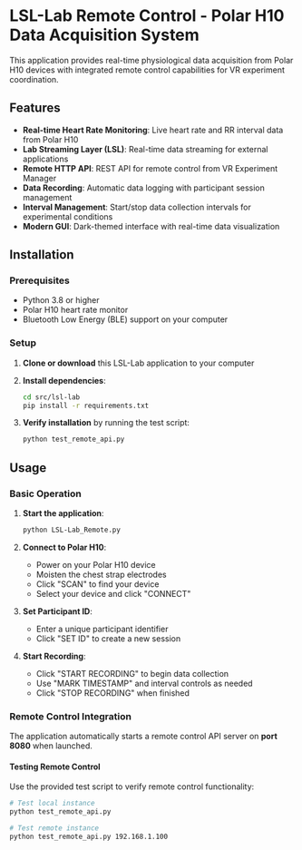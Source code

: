 # LSL-Lab Remote Control - Polar H10 Data Acquisition System

This application provides real-time physiological data acquisition from Polar H10 devices with integrated remote control capabilities for VR experiment coordination.

## Features

- **Real-time Heart Rate Monitoring**: Live heart rate and RR interval data from Polar H10
- **Lab Streaming Layer (LSL)**: Real-time data streaming for external applications
- **Remote HTTP API**: REST API for remote control from VR Experiment Manager
- **Data Recording**: Automatic data logging with participant session management
- **Interval Management**: Start/stop data collection intervals for experimental conditions
- **Modern GUI**: Dark-themed interface with real-time data visualization

## Installation

### Prerequisites

- Python 3.8 or higher
- Polar H10 heart rate monitor
- Bluetooth Low Energy (BLE) support on your computer

### Setup

1. **Clone or download** this LSL-Lab application to your computer

2. **Install dependencies**:
   ```bash
   cd src/lsl-lab
   pip install -r requirements.txt
   ```

3. **Verify installation** by running the test script:
   ```bash
   python test_remote_api.py
   ```

## Usage

### Basic Operation

1. **Start the application**:
   ```bash
   python LSL-Lab_Remote.py
   ```

2. **Connect to Polar H10**:
   - Power on your Polar H10 device
   - Moisten the chest strap electrodes
   - Click "SCAN" to find your device
   - Select your device and click "CONNECT"

3. **Set Participant ID**:
   - Enter a unique participant identifier
   - Click "SET ID" to create a new session

4. **Start Recording**:
   - Click "START RECORDING" to begin data collection
   - Use "MARK TIMESTAMP" and interval controls as needed
   - Click "STOP RECORDING" when finished

### Remote Control Integration

The application automatically starts a remote control API server on **port 8080** when launched.

#### Testing Remote Control

Use the provided test script to verify remote control functionality:

```bash
# Test local instance
python test_remote_api.py

# Test remote instance
python test_remote_api.py 192.168.1.100
``` 